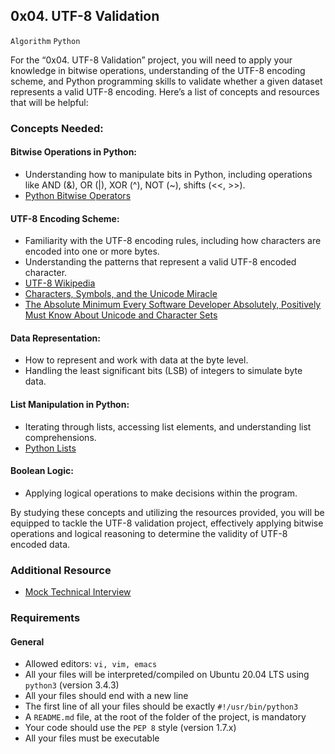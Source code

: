 ## 0x04. UTF-8 Validation

 `Algorithm`  `Python`

For the “0x04. UTF-8 Validation” project, you will need to apply your knowledge in bitwise operations, 
understanding of the UTF-8 encoding scheme, and Python programming skills to validate whether a given dataset represents a valid UTF-8 encoding. 
Here’s a list of concepts and resources that will be helpful:

### Concepts Needed:

#### Bitwise Operations in Python:
* Understanding how to manipulate bits in Python, including operations like AND (&), OR (|), XOR (^), NOT (~), shifts (<<, >>).
* [Python Bitwise Operators](https://wiki.python.org/moin/BitwiseOperators)

#### UTF-8 Encoding Scheme:
* Familiarity with the UTF-8 encoding rules, including how characters are encoded into one or more bytes.
* Understanding the patterns that represent a valid UTF-8 encoded character.
* [UTF-8 Wikipedia](https://en.wikipedia.org/wiki/UTF-8)
* [Characters, Symbols, and the Unicode Miracle](https://www.youtube.com/watch?v=MijmeoH9LT4)
* [The Absolute Minimum Every Software Developer Absolutely, Positively Must Know About Unicode and Character Sets](https://www.joelonsoftware.com/2003/10/08/the-absolute-minimum-every-software-developer-absolutely-positively-must-know-about-unicode-and-character-sets-no-excuses/)

#### Data Representation:
* How to represent and work with data at the byte level.
* Handling the least significant bits (LSB) of integers to simulate byte data.

#### List Manipulation in Python:
* Iterating through lists, accessing list elements, and understanding list comprehensions.
* [Python Lists](https://docs.python.org/3/tutorial/datastructures.html#more-on-lists)

#### Boolean Logic:
* Applying logical operations to make decisions within the program.

By studying these concepts and utilizing the resources provided, you will be equipped to tackle the UTF-8 validation project, 
effectively applying bitwise operations and logical reasoning to determine the validity of UTF-8 encoded data.

### Additional Resource
* [Mock Technical Interview](https://www.youtube.com/watch?v=QvqvMxg24gY)

### Requirements
#### General 
* Allowed editors: `vi, vim, emacs`
* All your files will be interpreted/compiled on Ubuntu 20.04 LTS using `python3` (version 3.4.3)
* All your files should end with a new line
* The first line of all your files should be exactly `#!/usr/bin/python3`
* A `README.md` file, at the root of the folder of the project, is mandatory
* Your code should use the `PEP 8` style (version 1.7.x)
* All your files must be executable
